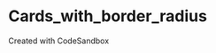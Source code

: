 # Cards_with_border_radius
Created with CodeSandbox

[PreviewPage]: https://cards-with-border-radius-jkqt96asg-kuyins-projects.vercel.app/
